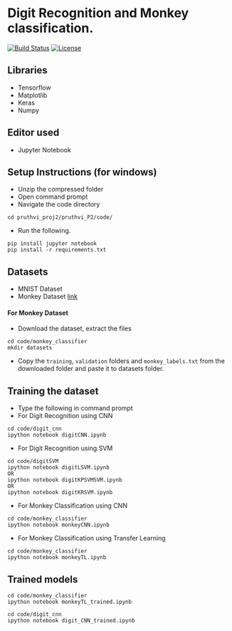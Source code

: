 
# Digit Recognition and Monkey classification.
[![Build Status](https://travis-ci.org/Pruthvi-Sanghavi/TenezBot.svg?branch=master)](https://travis-ci.org/Pruthvi-Sanghavi/TenezBot)
[![License](https://img.shields.io/badge/License-BSD%203--Clause-blue.svg)](https://opensource.org/licenses/BSD-3-Clause)

## Libraries
- Tensorflow
- Matplotlib
- Keras
- Numpy

## Editor used
- Jupyter Notebook



## Setup Instructions (for windows)
- Unzip the compressed folder
- Open command prompt 
- Navigate the code directory
```
cd pruthvi_proj2/pruthvi_P2/code/
```
- Run the following.
```
pip install jupyter notebook
pip install -r requirements.txt
```

## Datasets
- MNIST Dataset
- Monkey Dataset [link](https://www.kaggle.com/slothkong/10-monkey-species/home)

#### For Monkey Dataset
- Download the dataset, extract the files
```
cd code/monkey_classifier
mkdir datasets
```

- Copy the ```training```, ```validation``` folders and ```monkey_labels.txt``` from the downloaded folder and paste it to datasets folder.

## Training the dataset
- Type the following in command prompt 
- For Digit Recognition using CNN
```
cd code/digit_cnn
ipython notebook digitCNN.ipynb
```
- For Digit Recognition using SVM
```
cd code/digitSVM
ipython notebook digitLSVM.ipynb
OR
ipython notebook digitKPSVMSVM.ipynb
OR
ipython notebook digitKRSVM.ipynb
```
- For Monkey Classification using CNN
```
cd code/monkey_classifier
ipython notebook monkeyCNN.ipynb
```


- For Monkey Classification using Transfer Learning
```
cd code/monkey_classifier
ipython notebook monkeyTL.ipynb
```
## Trained models
```
cd code/monkey_classifier
ipython notebook monkeyTL_trained.ipynb
```
```
cd code/digit_cnn
ipython notebook digit_CNN_trained.ipynb
```
